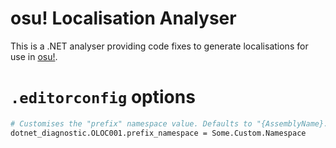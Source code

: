 # osu! Localisation Analyser

This is a .NET analyser providing code fixes to generate localisations for use in [osu!](https://github.com/ppy/osu).

# `.editorconfig` options

```sh
# Customises the "prefix" namespace value. Defaults to "{AssemblyName}.Localisation".
dotnet_diagnostic.OLOC001.prefix_namespace = Some.Custom.Namespace
```